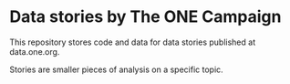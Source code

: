 # Data stories by The ONE Campaign

This repository stores code and data for data stories published at data.one.org.

Stories are smaller pieces of analysis on a specific topic.